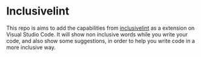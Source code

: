 # Inclusivelint

This repo is aims to add the capabilities from [inclusivelint](https://github.com/inclusivelint/inclusivelint) as a
extension on Visual Studio Code. It will show non inclusive words while you write your code, and also show some suggestions,
in order to help you write code in a more inclusive way.